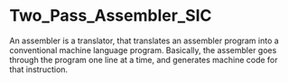 # Two_Pass_Assembler_SIC
An assembler is a translator, that translates an assembler program into a conventional machine language program. Basically, the assembler goes through the program one line at a time, and generates machine code for that instruction.
